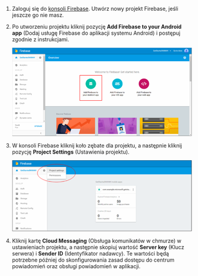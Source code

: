 

1. Zaloguj się do [konsoli Firebase](https://firebase.google.com/console/). Utwórz nowy projekt Firebase, jeśli jeszcze go nie masz.
2. Po utworzeniu projektu kliknij pozycję **Add Firebase to your Android app** (Dodaj usługę Firebase do aplikacji systemu Android) i postępuj zgodnie z instrukcjami.

    ![](./media/notification-hubs-enable-firebase-cloud-messaging/notification-hubs-add-firebase-to-android-app.png)
3. W konsoli Firebase kliknij koło zębate dla projektu, a następnie kliknij pozycję **Project Settings** (Ustawienia projektu).

    ![](./media/notification-hubs-enable-firebase-cloud-messaging/notification-hubs-firebase-console-project-settings.png)
4. Kliknij kartę **Cloud Messaging** (Obsługa komunikatów w chmurze) w ustawieniach projektu, a następnie skopiuj wartość **Server key** (Klucz serwera) i **Sender ID** (Identyfikator nadawcy). Te wartości będą potrzebne później do skonfigurowania zasad dostępu do centrum powiadomień oraz obsługi powiadomień w aplikacji.
